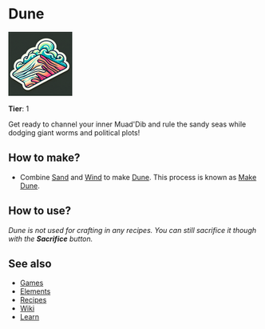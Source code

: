 # Dune

![](../images/item.dune.png)

**Tier**: 1

Get ready to channel your inner Muad'Dib and rule the sandy seas while dodging giant worms and political plots!

## How to make?

* Combine [Sand](/wiki/elements/sand) and [Wind](/wiki/elements/wind) to make [Dune](/wiki/elements/dune). This process is known as [Make Dune](/wiki/recipes/make-dune).

## How to use?

_Dune is not used for crafting in any recipes. You can still sacrifice it though with the **Sacrifice** button._

## See also

* [Games](/wiki/games)
* [Elements](/wiki/elements)
* [Recipes](/wiki/recipes)
* [Wiki](/wiki/index)
* [Learn](/learn/index)